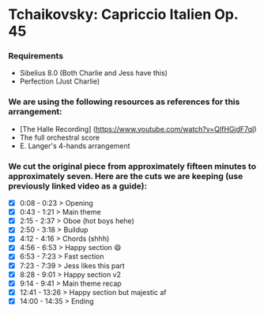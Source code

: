 # Tchaikovsky: Capriccio Italien Op. 45

### Requirements
- Sibelius 8.0 (Both Charlie and Jess have this)
- Perfection (Just Charlie)

### We are using the following resources as references for this arrangement:
- [The Halle Recording] (https://www.youtube.com/watch?v=QIfHGjdF7qI)
- The full orchestral score
- E. Langer's 4-hands arrangement

### We cut the original piece from approximately fifteen minutes to approximately seven. Here are the cuts we are keeping (use previously linked video as a guide):
- [x] 0:08 - 0:23 > Opening
- [x] 0:43 - 1:21 > Main theme
- [x] 2:15 - 2:37 > Oboe (hot boys hehe)
- [x] 2:50 - 3:18 > Buildup
- [x] 4:12 - 4:16 > Chords (shhh) 
- [x] 4:56 - 6:53 > Happy section :smile:
- [x] 6:53 - 7:23 > Fast section
- [x] 7:23 - 7:39 > Jess likes this part
- [x] 8:28 - 9:01 > Happy section v2
- [x] 9:14 - 9:41 > Main theme recap
- [x] 12:41 - 13:26 > Happy section but majestic af
- [x] 14:00 - 14:35 > Ending

